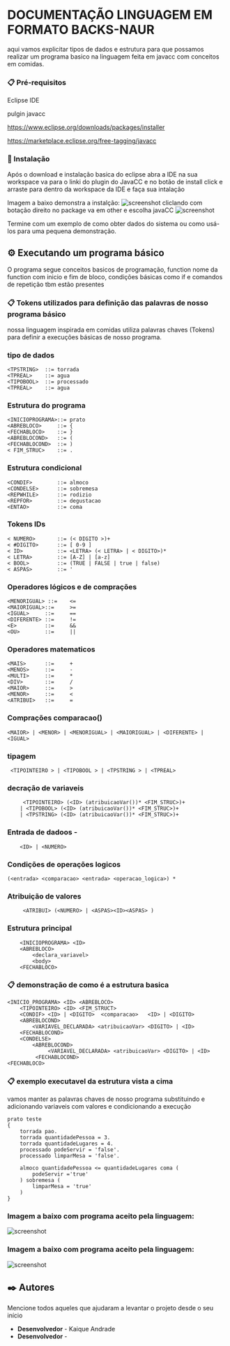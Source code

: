 # DOCUMENTAÇÃO LINGUAGEM EM FORMATO BACKS-NAUR

aqui vamos explicitar tipos de dados e estrutura
para que possamos realizar um programa basico na linguagem feita em javacc com conceitos em comidas.

### 📋 Pré-requisitos


Eclipse IDE 

pulgin javacc 

https://www.eclipse.org/downloads/packages/installer

https://marketplace.eclipse.org/free-tagging/javacc

### 🔧 Instalação

Após o download e instalação basica do eclipse abra a IDE na sua workspace va para o linki do plugin do JavaCC e no botão de install click e arraste para dentro da workspace da IDE e faça sua intalação

Imagem a baixo demonstra a instalção:
![screenshot](./exemple_instalation.png)
cliclando com botação direito no package va em other e escolha javaCC
![screenshot](./exemple_criacao_javacc.png)


Termine com um exemplo de como obter dados do sistema ou como usá-los para uma pequena demonstração.

## ⚙️ Executando um programa básico

O programa segue conceitos basicos de programação, function nome da function com inicio e fim de bloco, condições básicas como if e comandos de repetição tbm estão presentes 


### 📋 Tokens utilizados para definição das palavras de nosso programa básico

nossa linguagem inspirada em comidas utiliza palavras chaves (Tokens) para definir a execuções básicas de nosso programa.

###  tipo de dados  
```
<TPSTRING>  ::= torrada
<TPREAL>    ::= agua
<TIPOBOOL>  ::= processado
<TPREAL>    ::= agua
```
###  Estrutura do programa 
```
<INICIOPROGRAMA>::= prato
<ABREBLOCO>     ::= {
<FECHABLOCO>    ::= }
<ABREBLOCOND>   ::= (
<FECHABLOCOND>  ::= )
< FIM_STRUC>	::= .
```
###  Estrutura condicional  
```
<CONDIF>        ::= almoco
<CONDELSE>      ::= sobremesa
<REPWHILE>      ::= rodizio
<REPFOR>        ::= degustacao
<ENTAO>         ::= coma
```
###  Tokens IDs 
```
< NUMERO> 		::= (< DIGITO >)+ 
< #DIGITO> 	    ::= [ 0-9 ] 
< ID> 			::= <LETRA> (< LETRA> | < DIGITO>)* 
< LETRA>		::= [A-Z] | [a-z] 
< BOOL>		    ::= (TRUE | FALSE | true | false)
< ASPAS>		::= '

```
###  Operadores lógicos e de comprações   
```
<MENORIGUAL> ::=    <=
<MAIORIGUAL>::=     >=
<IGUAL>		::=     ==
<DIFERENTE>	::=     !=
<E> 		::=     &&
<OU>		::=     ||
```
### Operadores matematicos   
```
<MAIS>		::=     +
<MENOS>		::=     -
<MULTI>		::=     *
<DIV>		::=     /
<MAIOR>		::=     >
<MENOR>		::=     <
<ATRIBUI>	::=     =
```

### Comprações comparacao()  
```
<MAIOR> | <MENOR> | <MENORIGUAL> | <MAIORIGUAL> | <DIFERENTE> | <IGUAL>
```

### tipagem  
```
 <TIPOINTEIRO > | <TIPOBOOL > | <TPSTRING > | <TPREAL>
```

### decração de variaveis  
```
     <TIPOINTEIRO> (<ID> (atribuicaoVar())* <FIM_STRUC>)+
	| <TIPOBOOL> (<ID> (atribuicaoVar())* <FIM_STRUC>)+
	| <TPSTRING> (<ID> (atribuicaoVar())* <FIM_STRUC>)+
```

### Entrada de dadoos   -
```
	<ID> | <NUMERO>
```

### Condições de operações logicos  
```
(<entrada> <comparacao> <entrada> <operacao_logica>) *
```
### Atribuição de valores 
```
	 <ATRIBUI> (<NUMERO> | <ASPAS><ID><ASPAS> ) 
```

### Estrutura principal  
```
	<INICIOPROGRAMA> <ID> 
    <ABREBLOCO>
        <declara_variavel>
        <body>
    <FECHABLOCO>
```

### 📋 demonstração de como é a estrutura basica
```
<INICIO_PROGRAMA> <ID> <ABREBLOCO>
    <TIPOINTEIRO> <ID> <FIM_STRUCT>
    <CONDIF> <ID> | <DIGITO>  <comparacao>   <ID> | <DIGITO>
    <ABREBLOCOND>
        <VARIAVEL_DECLARADA> <atribuicaoVar> <DIGITO> | <ID>
    <FECHABLOCOND>
    <CONDELSE> 
        <ABREBLOCOND>
             <VARIAVEL_DECLARADA> <atribuicaoVar> <DIGITO> | <ID>
         <FECHABLOCOND>
<FECHABLOCO>
```


### 📋 exemplo executavel da estrutura vista a cima

vamos manter as palavras chaves de nosso programa substituindo e adicionando variaveis com valores e condicionando a execução

```
prato teste
{ 
	torrada pao.
	torrada quantidadePessoa = 3. 
	torrada quantidadeLugares = 4. 
	processado podeServir = 'false'.
	processado limparMesa = 'false'.

    almoco quantidadePessoa <= quantidadeLugares coma (  
        podeServir ='true' 
	) sobremesa ( 
	    limparMesa = 'true'
	) 
}
```

### Imagem a baixo com programa aceito pela linguagem:
![screenshot](./exemplo_programa_aceito.png)


### Imagem a baixo com programa aceito pela linguagem:
![screenshot](./exemple_programa_nao_aceito_lexico.png)

## ✒️ Autores

Mencione todos aqueles que ajudaram a levantar o projeto desde o seu início

* **Desenvolvedor** -  Kaique Andrade
* **Desenvolvedor** -  
